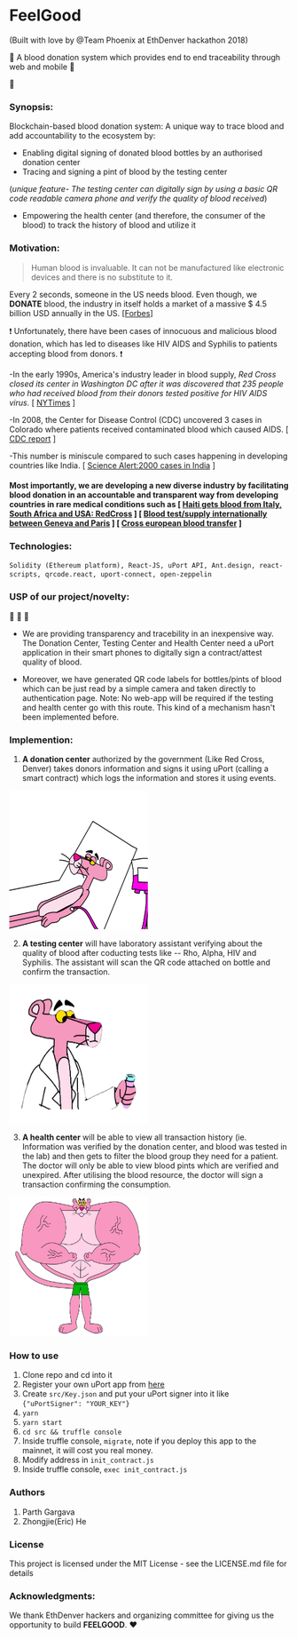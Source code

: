 # FeelGood

 (Built with love by @Team Phoenix at EthDenver hackathon 2018)
 
 
:small_red_triangle:  A blood donation system which provides end to end traceability through web and mobile :small_red_triangle:
 
 :hospital:

### Synopsis:
Blockchain-based blood donation system: A unique way to trace blood and add accountability to the ecosystem by:
- Enabling digital signing of donated blood bottles by an authorised donation center
- Tracing and signing a pint of blood by the testing center

(*unique feature- The testing center can digitally sign by using a basic QR code readable camera phone and verify the quality of blood received*)
- Empowering the health center (and therefore, the consumer of the blood) to track the history of blood and utilize it

### Motivation:

> Human blood is invaluable. It can not be manufactured like electronic devices and there is no substitute to it. 

Every 2 seconds, someone in the US needs blood. Even though, we **DONATE** blood, the industry in itself holds a market of a massive $ 4.5 billion USD annually in the US. [ [Forbes] ](https://www.forbes.com/sites/erincarlyle/2012/06/27/blood-money-the-guys-who-trade-your-blood-for-profit/#27d29e7282e2) 

:heavy_exclamation_mark: Unfortunately, there have been cases of innocuous and malicious blood donation, which has led to diseases like HIV AIDS and Syphilis to patients accepting blood from donors. :heavy_exclamation_mark: 


-In the early 1990s, America's industry leader in blood supply, *Red Cross closed its center in Washington DC after it was discovered that 235 people who had received blood from their donors tested positive for HIV AIDS virus.* [ [NYTimes](http://www.nytimes.com/1991/07/07/business/all-about-blood-banks-a-multibillion-dollar-business-in-a-nonprofit-world.html?pagewanted=all) ] 

-In 2008, the Center for Disease Control (CDC) uncovered 3 cases in Colorado where patients received contaminated blood which caused AIDS.
[ [CDC report](https://www.cdc.gov/mmwr/preview/mmwrhtml/mm5941a3.htm) ]

-This number is miniscule compared to such cases happening in developing countries like India. [ [Science Alert:2000 cases in India](https://www.sciencealert.com/blood-transfusions-have-given-hiv-to-more-than-2-000-people-in-india) ]

#### Most importantly, we are developing a new diverse industry by facilitating blood donation in an accountable and transparent way from developing countries in rare medical conditions such as [ [Haiti gets blood from Italy, South Africa and USA: RedCross](http://www.redcross.org/news/article/Red-Cross-Working-across-Borders-to-Ensure-Haitis-Blood-Supply) ] [ [Blood test/supply internationally between Geneva and Paris](https://www.theatlantic.com/health/archive/2014/10/the-most-precious-blood-on-earth/381911/) ] [ [Cross european blood transfer](https://www.ncbi.nlm.nih.gov/pubmed/26529138) ]

### Technologies:
```
Solidity (Ethereum platform), React-JS, uPort API, Ant.design, react-scripts, qrcode.react, uport-connect, open-zeppelin
```
### USP of our project/novelty:
:star2: :star2: :star2:
- We are providing transparency and tracebility in an inexpensive way. The Donation Center, Testing Center and Health Center need a uPort application in their smart phones to digitally sign a contract/attest quality of blood.

- Moreover, we have generated QR code labels for bottles/pints of blood which can be just read by a simple camera and taken directly to authentication page. Note: No web-app will be required if the testing and health center go with this route. This kind of a mechanism hasn't been implemented before. 

### Implemention:

1. **A donation center** authorized by the government (Like Red Cross, Denver) takes donors information and signs it using uPort (calling a smart contract) which logs the information and stores it using events.
<img src="./public/donate_panther.png" width="250px" height="250px"/>



2. **A testing center** will have laboratory assistant verifying about the quality of blood after coducting tests like -- Rho, Alpha, HIV and Syphilis. The assistant will scan the QR code attached on bottle and confirm the transaction.
<img src="./public/transparent_pinkpanther.png" width="250px" height="250px"/>


3. **A health center** will be able to view all transaction history (ie. Information was verified by the donation center, and blood was tested in the lab) and then gets to filter the blood group they need for a patient. The doctor will only be able to view blood pints which are verified and unexpired. After utilising the blood resource, the doctor will sign a transaction confirming the consumption.
<img src="./public/healthy_panther.png" width="250px" height="250px"/>


### How to use

1. Clone repo and cd into it
2. Register your own uPort app from [here](https://developer.uport.me/myapps.html)
3. Create `src/Key.json`  and put your uPort signer into it like `{"uPortSigner": "YOUR_KEY"}`
4. ```yarn```
5. ```yarn start```
8. ```cd src && truffle console```
9. Inside truffle console, ```migrate```, note if you deploy this app to the mainnet, it will cost you real money.
10. Modify address in `init_contract.js`
11. Inside truffle console, ```exec init_contract.js```


### Authors

1. Parth Gargava
2. Zhongjie(Eric) He

### License

This project is licensed under the MIT License - see the LICENSE.md file for details

### Acknowledgments:

We thank EthDenver hackers and organizing committee for giving us the opportunity to build **FEELGOOD**. :heart:



